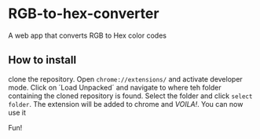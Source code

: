 # RGB-to-hex-converter

A web app that converts RGB to Hex color codes

## How to install

clone the repository.
Open `chrome://extensions/` and activate developer mode.
Click on ´Load Unpacked´ and navigate to where teh folder containing the cloned repository is found.
Select the folder and click `select folder`.
The extension will be added to chrome and _VOILA!_.
You can now use it

Fun!
